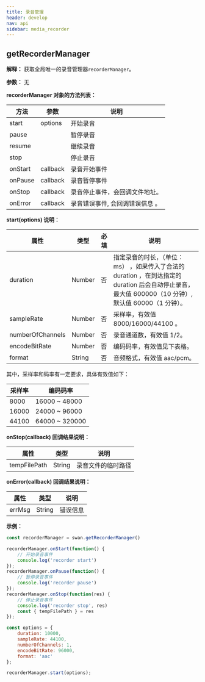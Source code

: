 ```yaml
---
title: 录音管理
header: develop
nav: api
sidebar: media_recorder
---
```



getRecorderManager
---
**解释：** 获取全局唯一的录音管理器`recorderManager`。

**参数：** 无

**recorderManager 对象的方法列表：**

|方法 | 参数 | 说明 |
|---- | ---- | ---- |
|start | options | 开始录音 |
|pause | | 暂停录音 |
|resume | | 继续录音 |
|stop | | 停止录音 |
|onStart | callback | 录音开始事件 |
|onPause | callback | 录音暂停事件 |
|onStop | callback | 录音停止事件，会回调文件地址。 |
|onError | callback | 录音错误事件, 会回调错误信息 。|

**start(options) 说明：**

|属性 | 类型 | 必填 | 说明 |
|---- | ---- | ---- | ---- |
|duration |Number | 否 | 指定录音的时长，（单位：ms） ，如果传入了合法的 duration ，在到达指定的 duration 后会自动停止录音，最大值 600000（10 分钟）,默认值 60000（1 分钟）。|
|sampleRate |Number |否 | 采样率，有效值 8000/16000/44100 。|
|numberOfChannels |Number |否 | 录音通道数，有效值 1/2。 |
|encodeBitRate |Number |否 | 编码码率，有效值见下表格。 |
|format |String |否 | 音频格式，有效值 aac/pcm。 |

其中，采样率和码率有一定要求，具体有效值如下：

|采样率 | 编码码率 |
|---- | ---- |
|8000 | 16000 ~ 48000|
|16000| 24000 ~ 96000|
|44100| 64000 ~ 320000|

**onStop(callback) 回调结果说明：**

|属性 | 类型 | 说明 |
|---- | ---- | ---- |
|tempFilePath |String | 录音文件的临时路径 |

**onError(callback) 回调结果说明：**

|属性 | 类型 | 说明 |
|---- | ---- | ---- |
|errMsg |String | 错误信息 |

**示例：**
<!-- <a href="swanide://fragment/e58b40296c7b21d2b18f1792ffc30ae01540398986" title="在开发者工具中预览效果" target="_blank">在开发者工具中预览效果</a> -->


```javascript
const recorderManager = swan.getRecorderManager()

recorderManager.onStart(function() {
    // 开始录音事件
    console.log('recorder start')
});
recorderManager.onPause(function() {
    // 暂停录音事件
    console.log('recorder pause')
});
recorderManager.onStop(function(res) {
    // 停止录音事件
    console.log('recorder stop', res)
    const { tempFilePath } = res
});

const options = {
    duration: 10000,
    sampleRate: 44100,
    numberOfChannels: 1,
    encodeBitRate: 96000,
    format: 'aac'
};

recorderManager.start(options);

```
